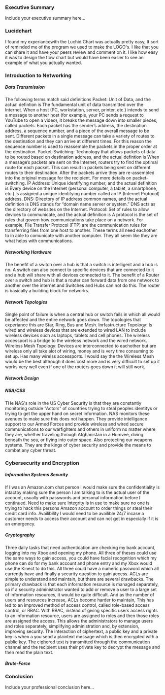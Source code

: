 ### Executive Summary
Include your executive summary here...

### Lucidchart
I found my experiancewith the Luchid Chart was actually pretty easy, It sort of reminded me of the program we used to make the LOGO's. I like that you can share it and have your peers review and comment on it. I like how easy it was to design the flow chart but would have been easier to see an example of what you actually wanted.
### Introduction to Networking
##### Data Transmission
The following terms match said definitions 
Packet: Unit of Data, and the actual defintion is The fundamental unit of data transmitted over the Internet. When a host (PC, workstation, server, printer, etc.) intends to send a message to another host (for example, your PC sends a request to YouTube to open a video), it breaks the message down into smaller pieces, called packets. Each packet has the sender’s address, the destination address, a sequence number, and a piece of the overall message to be sent. Different packets in a single message can take a variety of routes to the destination and they can arrive at different times. For this reason the sequence number is used to reassemble the packets in the proper order at the destination.
Packet-Switching: Technology that allows packets of data to be routed based on destination address, and the actual defintion is When a message’s packets are sent on the Internet, routers try to find the optimal route for each packet. This can result in packets being sent on different routes to their destination. After the packets arrive they are re-assembled into the original message for the recipient. For more details on packet-switching.
IP Address: Unique identifying number, and the actual definition is Every device on the Internet (personal computer, a tablet, a smartphone, etc.) is assigned a unique identifying number called an IP (Internet Protocol) address.
DNS: Directory of IP address common names, and the actual definition is DNS stands for “domain name server or system.” DNS acts as the directory of websites on the Internet.
Protocol: Set of rules to allow devices to communicate, and the actual definition is A protocol is the set of rules that govern how communications take place on a network. For example, File Transfer Protocol (FTP) are the communication rules for transferring files from one host to another.
These terms all need eachother to in able to comunicate with another computer. They all seem like they are what helps with communications.
##### Networking Hardware
The benefit of a switch over a hub is that a switch is intelligent and a hub is no. A switch can also connect to specific devices that are connected to it and a hub will share with all devices connected to it.
The benefit of a Router over a switch and hub is that a router can forward data from one network to another over the internet and Switches and Hubs can not do this. The router is basically a building block for networks.
##### Network Topologies
Single point of failure is when a central hub or switch fails in which all would be affected and the entire network goes down. The topologies that experiance this are Star, Ring, Bus and Mesh.
Inrfastructure Topology: Is wired and wireless devices that are extended to wired LAN to include wireless devices such as laptops, tablets and cell phones. The wireless accessport is a bridge to the wireless network and the wired network. 
Wireless Mesh Topology: Devices are interconnected to eachother but are wireless only all take alot of wiring, money and is very time consuming to set up. Has many wirelss accessports.
I would say the the Wireless Mesh would be the best although it does cost more and is very difficult to set up it works very well even if one of the routers goes down it will still work. 
##### Network Design
##### NSA/CSS
THe NAS's role in the US Cyber Security is that they are constantly monitoring outside "Actors" of countries trying to steal peoples identitys or trying to get the upper hand on secret information. NAS monitors these avenues to make sure this does not happen. They provide intelligance support to our Armed Forces and provide wireless and wired secure communications to our warfighters and others in uniform no matter where they are, whether traveling through Afghanistan in a Humvee, diving beneath the sea, or flying into outer space. Also protecting our weapons systems. They are the kings of cyber security and provide the means to combat any cyber threat.
### Cybersecurity and Encryption
##### Information Systems Security
If I was an Amazon.com chat person I would make sure the confidentiality is intactby making sure the person I am talking to is the actual user of the account, usually with passwords and personal information before I continued. Need to make sure Integrity is in use to make sure no one is trying to hack this persons Amazon account to order things or steal their credit card info. Availibility I would need to be availible 24/7 incase a customer needs to access their account and can not get in especially if it is an emergency.
##### Cryptography
Three daily tasks that need authentication are checking my bank account, logging into my Xbox and opening my phone. All three of theses could use the same ways to gain access, you could have facial recognition which my phone can do for my bank account and phone entry and my Xbox would use the Kinect to do this. All three could have a numeric password which all currently have and finally a security question to gain access.
ACLs are simple to understand and maintain, but there are several drawbacks. The primary drawback is that each information resource is managed separately, so if a security administrator wanted to add or remove a user to a large set of information resources, it would be quite difficult. And as the number of users and resources increase, ACLs become harder to maintain,
This has led to an improved method of access control, called role-based access control, or RBAC. With RBAC, instead of giving specific users access rights to an information resource, users are assigned to roles and then those roles are assigned the access. This allows the administrators to manage users and roles separately, simplifying administration and, by extension, improving security.
The interaction of ciphertext, a public key and a private key is when a you send a plaintext message which is then encrypted with a public key. The ciphered text is transmitted through the communication channel and the recipient uses their private key to decrypt the message and then read the plain text.
##### Brute-Force
### Conclusion
Include your professional conclusion here...
